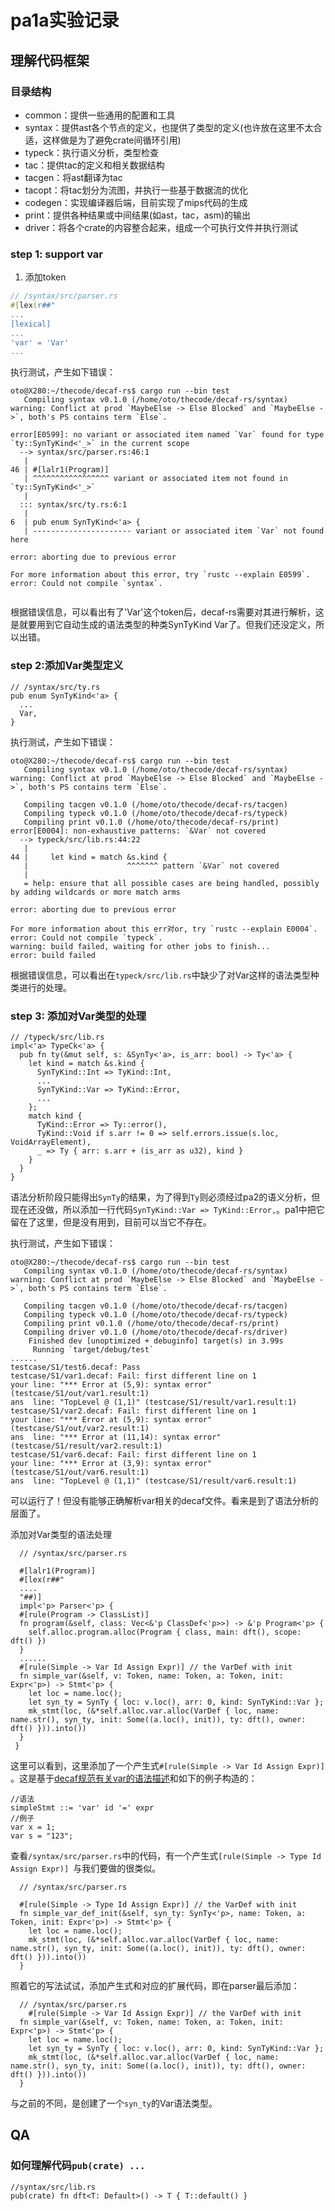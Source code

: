 # pa1a实验记录

## 理解代码框架

### 目录结构

- common：提供一些通用的配置和工具
- syntax：提供ast各个节点的定义，也提供了类型的定义(也许放在这里不太合适，这样做是为了避免crate间循环引用)
- typeck：执行语义分析，类型检查
- tac：提供tac的定义和相关数据结构
- tacgen：将ast翻译为tac
- tacopt：将tac划分为流图，并执行一些基于数据流的优化
- codegen：实现编译器后端，目前实现了mips代码的生成
- print：提供各种结果或中间结果(如ast，tac，asm)的输出
- driver：将各个crate的内容整合起来，组成一个可执行文件并执行测试

### step 1: support **var**

1.  添加token

```rust
// /syntax/src/parser.rs
#[lex(r##"
...
[lexical]
...
'var' = 'Var'
...
```

执行测试，产生如下错误：

```shell
oto@X280:~/thecode/decaf-rs$ cargo run --bin test
   Compiling syntax v0.1.0 (/home/oto/thecode/decaf-rs/syntax)
warning: Conflict at prod `MaybeElse -> Else Blocked` and `MaybeElse ->`, both's PS contains term `Else`.

error[E0599]: no variant or associated item named `Var` found for type `ty::SynTyKind<'_>` in the current scope
  --> syntax/src/parser.rs:46:1
   |
46 | #[lalr1(Program)]
   | ^^^^^^^^^^^^^^^^^ variant or associated item not found in `ty::SynTyKind<'_>`
   | 
  ::: syntax/src/ty.rs:6:1
   |
6  | pub enum SynTyKind<'a> {
   | ---------------------- variant or associated item `Var` not found here

error: aborting due to previous error

For more information about this error, try `rustc --explain E0599`.
error: Could not compile `syntax`.


```

根据错误信息，可以看出有了'Var'这个token后，decaf-rs需要对其进行解析，这是就要用到它自动生成的语法类型的种类SynTyKind Var了。但我们还没定义，所以出错。

### step 2:添加Var类型定义

```
// /syntax/src/ty.rs
pub enum SynTyKind<'a> {
  ...
  Var,
}
```

执行测试，产生如下错误：

```shell
oto@X280:~/thecode/decaf-rs$ cargo run --bin test
   Compiling syntax v0.1.0 (/home/oto/thecode/decaf-rs/syntax)
warning: Conflict at prod `MaybeElse -> Else Blocked` and `MaybeElse ->`, both's PS contains term `Else`.

   Compiling tacgen v0.1.0 (/home/oto/thecode/decaf-rs/tacgen)
   Compiling typeck v0.1.0 (/home/oto/thecode/decaf-rs/typeck)
   Compiling print v0.1.0 (/home/oto/thecode/decaf-rs/print)
error[E0004]: non-exhaustive patterns: `&Var` not covered
  --> typeck/src/lib.rs:44:22
   |
44 |     let kind = match &s.kind {
   |                      ^^^^^^^ pattern `&Var` not covered
   |
   = help: ensure that all possible cases are being handled, possibly by adding wildcards or more match arms

error: aborting due to previous error

For more information about this err对or, try `rustc --explain E0004`.
error: Could not compile `typeck`.
warning: build failed, waiting for other jobs to finish...
error: build failed

```
根据错误信息，可以看出在`typeck/src/lib.rs`中缺少了对Var这样的语法类型种类进行的处理。

### step 3: 添加对Var类型的处理

```
// /typeck/src/lib.rs
impl<'a> TypeCk<'a> {
  pub fn ty(&mut self, s: &SynTy<'a>, is_arr: bool) -> Ty<'a> {
    let kind = match &s.kind {
      SynTyKind::Int => TyKind::Int,
      ...
      SynTyKind::Var => TyKind::Error,
      ...
    };
    match kind {
      TyKind::Error => Ty::error(),
      TyKind::Void if s.arr != 0 => self.errors.issue(s.loc, VoidArrayElement),
      _ => Ty { arr: s.arr + (is_arr as u32), kind }
    }
  }
}
```

语法分析阶段只能得出`SynTy`的结果，为了得到`Ty`则必须经过pa2的语义分析，但现在还没做，所以添加一行代码`SynTyKind::Var => TyKind::Error,`。pa1中把它留在了这里，但是没有用到，目前可以当它不存在。

执行测试，产生如下错误：

```shell
oto@X280:~/thecode/decaf-rs$ cargo run --bin test
   Compiling syntax v0.1.0 (/home/oto/thecode/decaf-rs/syntax)
warning: Conflict at prod `MaybeElse -> Else Blocked` and `MaybeElse ->`, both's PS contains term `Else`.

   Compiling tacgen v0.1.0 (/home/oto/thecode/decaf-rs/tacgen)
   Compiling typeck v0.1.0 (/home/oto/thecode/decaf-rs/typeck)
   Compiling print v0.1.0 (/home/oto/thecode/decaf-rs/print)
   Compiling driver v0.1.0 (/home/oto/thecode/decaf-rs/driver)
    Finished dev [unoptimized + debuginfo] target(s) in 3.99s
     Running `target/debug/test`
......
testcase/S1/test6.decaf: Pass
testcase/S1/var1.decaf: Fail: first different line on 1
your line: "*** Error at (5,9): syntax error" (testcase/S1/out/var1.result:1)
ans  line: "TopLevel @ (1,1)" (testcase/S1/result/var1.result:1)
testcase/S1/var2.decaf: Fail: first different line on 1
your line: "*** Error at (5,9): syntax error" (testcase/S1/out/var2.result:1)
ans  line: "*** Error at (11,14): syntax error" (testcase/S1/result/var2.result:1)
testcase/S1/var6.decaf: Fail: first different line on 1
your line: "*** Error at (3,9): syntax error" (testcase/S1/out/var6.result:1)
ans  line: "TopLevel @ (1,1)" (testcase/S1/result/var6.result:1)

```

可以运行了！但没有能够正确解析var相关的decaf文件。看来是到了语法分析的层面了。

添加对Var类型的语法处理

```
  // /syntax/src/parser.rs
  
  #[lalr1(Program)]
  #[lex(r##"
  ....
  "##)]
  impl<'p> Parser<'p> {
  #[rule(Program -> ClassList)]
  fn program(&self, class: Vec<&'p ClassDef<'p>>) -> &'p Program<'p> {
    self.alloc.program.alloc(Program { class, main: dft(), scope: dft() })
  }
  ......
  #[rule(Simple -> Var Id Assign Expr)] // the VarDef with init
  fn simple_var(&self, v: Token, name: Token, a: Token, init: Expr<'p>) -> Stmt<'p> {
    let loc = name.loc();
    let syn_ty = SynTy { loc: v.loc(), arr: 0, kind: SynTyKind::Var };
    mk_stmt(loc, (&*self.alloc.var.alloc(VarDef { loc, name: name.str(), syn_ty, init: Some((a.loc(), init)), ty: dft(), owner: dft() })).into())
  }
 }
```

这里可以看到，这里添加了一个产生式`#[rule(Simple -> Var Id Assign Expr)] `。这是基于[decaf规范有关var的语法描述](https://decaf-project.gitbook.io/decaf-2019/new-features#yu-fa)和如下的例子构造的：

```shell
//语法
simpleStmt ::= 'var' id '=' expr
//例子             
var x = 1;
var s = "123";
```

查看`/syntax/src/parser.rs`中的代码，有一个产生式`[rule(Simple -> Type Id Assign Expr)] `与我们要做的很类似。

```
  // /syntax/src/parser.rs
  
  #[rule(Simple -> Type Id Assign Expr)] // the VarDef with init
  fn simple_var_def_init(&self, syn_ty: SynTy<'p>, name: Token, a: Token, init: Expr<'p>) -> Stmt<'p> {
    let loc = name.loc();
    mk_stmt(loc, (&*self.alloc.var.alloc(VarDef { loc, name: name.str(), syn_ty, init: Some((a.loc(), init)), ty: dft(), owner: dft() })).into())
  }
```

照着它的写法试试，添加产生式和对应的扩展代码，即在parser最后添加：

```
  // /syntax/src/parser.rs
    #[rule(Simple -> Var Id Assign Expr)] // the VarDef with init
  fn simple_var(&self, v: Token, name: Token, a: Token, init: Expr<'p>) -> Stmt<'p> {
    let loc = name.loc();
    let syn_ty = SynTy { loc: v.loc(), arr: 0, kind: SynTyKind::Var };
    mk_stmt(loc, (&*self.alloc.var.alloc(VarDef { loc, name: name.str(), syn_ty, init: Some((a.loc(), init)), ty: dft(), owner: dft() })).into())
  }
```

与之前的不同，是创建了一个`syn_ty`的Var语法类型。





## QA

### 如何理解代码`pub(crate) ...` 

```
//syntax/src/lib.rs
pub(crate) fn dft<T: Default>() -> T { T::default() }
```




